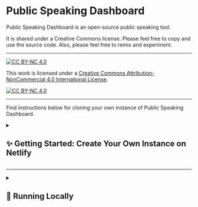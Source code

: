 # Public Speaking Dashboard
Public Speaking Dashboard is an open-source public speaking tool. 

It is shared under a Creative Commons license. Please feel free to copy and use the source code. Also, please feel free to remix and experiment. 

---
[![CC BY-NC 4.0][cc-by-nc-shield]][cc-by-nc]

This work is licensed under a
[Creative Commons Attribution-NonCommercial 4.0 International License][cc-by-nc].

[![CC BY-NC 4.0][cc-by-nc-image]][cc-by-nc]

[cc-by-nc]: https://creativecommons.org/licenses/by-nc/4.0/
[cc-by-nc-image]: https://licensebuttons.net/l/by-nc/4.0/88x31.png
[cc-by-nc-shield]: https://img.shields.io/badge/License-CC%20BY--NC%204.0-lightgrey.svg
---

Find instructions below for cloning your own instance of Public Speaking Dashboard. 


<details>
<summary><h2>✨ Getting Started: Create Your Own Instance on Netlify</h2></summary>

This guide will walk you through the steps for setting up your own instance of Public Speaking Dashboard on Netlify.

### 1. **Create a Mistral AI Account**

- **Create an account:** [Mistral AI](https://mistral.ai/)
- This will be the AI "back end" of your application.
- **Generate a Mistral AI API Key:** [Instructions](https://docs.mistral.ai/getting-started/quickstart/#account-setup) 
- Store this key in a safe place.
- **Important Note:** Mistral is a "pay as you go" service, meaning that everytime a user runs the app, it will result in a charge to your Mistral account. Share the link only with intended audiences. 

### 2. **(Optional) Create a DeepGram Account**

- **Create an account:** [DeepGram](https://deepgram.com/)
- This is for voice transcription on Android mobile devices (transcription will not work on Android without this service)
- **Generate a DeepGram API Key:** [Instructions](https://developers.deepgram.com/docs/create-additional-api-keys)
- Store this key in a safe place.
- **Important Note:** The way that Public Speaking Dashboard is configured, this API key is exposed to whoever has access to the the App when it is deployed on Netlify. The DeepGram service is free, but, even so, share the link only with intended audiences. 

### 3. **GitHub Account**

- **Create an account:** [GitHub](https://github.com/)
- This gives you access to the Public Speaking Dashboard source code.

### 4. **Fork the Repository**

- While logged into GitHub, navigate to the publicspeakingdashboard/psd repository.
- Click "Fork" to create your copy.

### 5. **Netlify Account**

- **Create an account:** [Netlify](https://www.netlify.com/)
- This will host your application.

### 6. **Deploy on Netlify**

1. Go to your GitHub dashboard.
2. Click "Add new site" and select "Import an existing project."
3. Choose "GitHub" and select your forked "/psd" repository.
4. Name your site and leave other settings as default.
5. Under "Add environment variables", add the following (use your actual keys):
VUE_APP_ROOT_API2=yourMistralAPIKeyCode
VUE_APP_ROOT_API3=yourDeepGramAPIKeyCode
6. Click "Deploy" and then go to "Site configuration".
7. In "Build & deploy", go to "Dependency management" and select "Node 16.x".
8. Save and go to "Deploys", then click "Clear cache and deploy site".
9. After a few minutes, your dashboard will be live at a URL like: yourreallygreatsite.netlify.app.

**🎉 Congratulations!** 

</details>

---


<details>
<summary><h2>🚀 Running Locally</h2></summary>

This app is built with Vue.js and requires Node.js 16.

1. **Create a `.env` File**

In the app's root directory, create a `.env` file with:
VUE_APP_ROOT_API2=yourMistralAPIKey
VUE_APP_ROOT_API3=yourDeepGramAPIKey
2. **Project Setup**
```npm install
3. **Development**
npm run serve
4. **Production**
npm run build
5. **Linting**
npm run lint

For configuration details: Vue CLI Configuration

</details>

# [Attribution Credits and Dependencies for Public Speaking Dashboard](https://raw.githubusercontent.com/PublicSpeakingDB/PSD/main/package-lock.json)
